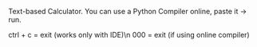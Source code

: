 Text-based Calculator. You can use a Python Compiler online, paste it -> run.

ctrl + c = exit (works only with IDE)\n
000 = exit (if using online compiler)
